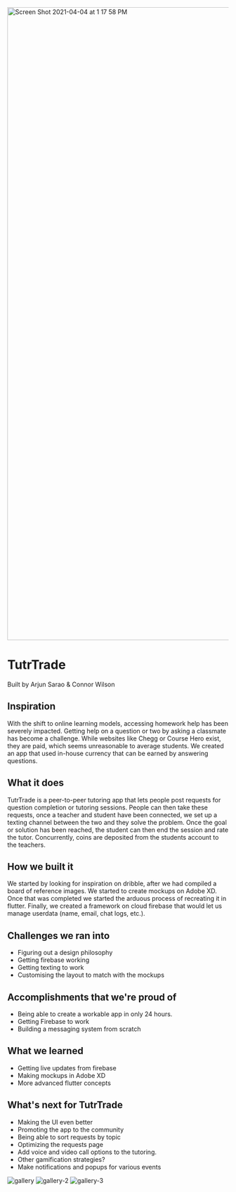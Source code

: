 <img width="1440" alt="Screen Shot 2021-04-04 at 1 17 58 PM" src="https://user-images.githubusercontent.com/34176562/113517126-3e49a900-954c-11eb-8a1b-789ae4c24f0c.png">

# TutrTrade
Built by Arjun Sarao & Connor Wilson

## Inspiration
With the shift to online learning models, accessing homework help has been severely impacted. Getting help on a question or two by asking a classmate has become a challenge. While websites like Chegg or Course Hero exist, they are paid, which seems unreasonable to average students. We created an app that used in-house currency that can be earned by answering questions. 

## What it does
TutrTrade is a peer-to-peer tutoring app that lets people post requests for question completion or tutoring sessions. People can then take these requests, once a teacher and student have been connected, we set up a texting channel between the two and they solve the problem. Once the goal or solution has been reached, the student can then end the session and rate the tutor. Concurrently, coins are deposited from the students account to the teachers.

## How we built it
We started by looking for inspiration on dribble, after we had compiled a board of reference images. We started to create mockups on Adobe XD. Once that was completed we started the arduous process of recreating it in flutter. Finally, we created a framework on cloud firebase that would let us manage userdata (name, email, chat logs, etc.).

## Challenges we ran into
* Figuring out a design philosophy
* Getting  firebase working
* Getting texting to work
* Customising the layout to match with the mockups

## Accomplishments that we're proud of
* Being able to create a workable app in only 24 hours.
* Getting Firebase to work
* Building a messaging system from scratch

## What we learned
* Getting live updates from firebase
* Making mockups in Adobe XD
* More advanced flutter concepts

## What's next for TutrTrade
* Making the UI even better
* Promoting the app to the community
* Being able to sort requests by topic
* Optimizing the requests page
* Add voice and video call options to the tutoring.
* Other gamification strategies?
* Make notifications and popups for various events

![gallery](https://user-images.githubusercontent.com/34176562/113517145-528da600-954c-11eb-8abf-9d313d51935b.jpg)
![gallery-2](https://user-images.githubusercontent.com/34176562/113517167-620cef00-954c-11eb-9549-47b53eb7509f.jpg)
![gallery-3](https://user-images.githubusercontent.com/34176562/113517184-689b6680-954c-11eb-8706-415fcbc9a22f.jpg)
